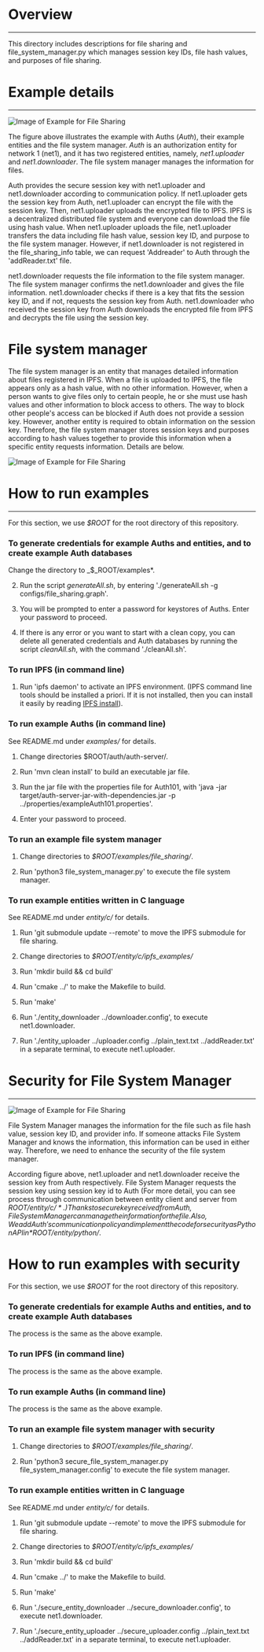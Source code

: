 # Overview
---
This directory includes descriptions for file sharing and file_system_manager.py which manages session key IDs, file hash values, and purposes of file sharing.


# Example details
---
![Image of Example for File Sharing](figures/example_description.png)

The figure above illustrates the example with Auths (*Auth*), their example entities and the file system manager. *Auth* is an authorization entity for network 1 (net1), and it has two registered entities, namely, *net1.uploader* and *net1.downloader*. The file system manager manages the information for files.

Auth provides the secure session key with net1.uploader and net1.downloader according to communication policy. If net1.uploader gets the session key from Auth, net1.uploader can encrypt the file with the session key. Then, net1.uploader uploads the encrypted file to IPFS. IPFS is a decentralized distributed file system and everyone can download the file using hash value. When net1.uploader uploads the file, net1.uploader transfers the data including file hash value, session key ID, and purpose to the file system manager. However, if net1.downloader is not registered in the file_sharing_info table, we can request 'Addreader' to Auth through the 'addReader.txt' file.

net1.downloader requests the file information to the file system manager. The file system manager confirms the net1.downloader and gives the file information. 
net1.downloader checks if there is a key that fits the session key ID, and if not, requests the session key from Auth. net1.downloader who received the session key from Auth downloads the encrypted file from IPFS and decrypts the file using the session key.

# File system manager
The file system manager is an entity that manages detailed information about files registered in IPFS. When a file is uploaded to IPFS, the file appears only as a hash value, with no other information. However, when a person wants to give files only to certain people, he or she must use hash values and other information to block access to others. The way to block other people's access can be blocked if Auth does not provide a session key. However, another entity is required to obtain information on the session key. Therefore, the file system manager stores session keys and purposes according to hash values together to provide this information when a specific entity requests information. Details are below.

![Image of Example for File Sharing](figures/file_system_manager.png)



# How to run examples
---
For this section, we use *$ROOT* for the root directory of this repository.

### To generate credentials for example Auths and entities, and to create example Auth databases
Change the directory to _$_ROOT/examples*.

2. Run the script *generateAll.sh*, by entering './generateAll.sh -g configs/file_sharing.graph'.

3. You will be prompted to enter a password for keystores of Auths. Enter your password to proceed.

4. If there is any error or you want to start with a clean copy, you can delete all generated credentials and Auth databases by running the script *cleanAll.sh*, with the command './cleanAll.sh'.

### To run IPFS (in command line)
1. Run 'ipfs daemon' to activate an IPFS environment. (IPFS command line tools should be installed a priori. If it is not installed, then you can install it easily by reading [IPFS install](https://docs.ipfs.tech/install/command-line/#install-official-binary-distributions)).

### To run example Auths (in command line)
See README.md under *examples/* for details.
1. Change directories $ROOT/auth/auth-server/.

2. Run 'mvn clean install' to build an executable jar file.

3. Run the jar file with the properties file for Auth101, with 'java -jar target/auth-server-jar-with-dependencies.jar -p ../properties/exampleAuth101.properties'.

4. Enter your password to proceed.

### To run an example file system manager

1. Change directories to *$ROOT/examples/file_sharing/*.

2. Run 'python3 file_system_manager.py' to execute the file system manager.

### To run example entities written in C language
See README.md under *entity/c/* for details.

1. Run 'git submodule update --remote' to move the IPFS submodule for file sharing.

2. Change directories to *$ROOT/entity/c/ipfs_examples/*

3. Run 'mkdir build && cd build'

4. Run 'cmake ../' to make the Makefile to build.

5. Run 'make' 

6. Run './entity_downloader ../downloader.config', to execute net1.downloader.

7. Run './entity_uploader ../uploader.config ../plain_text.txt ../addReader.txt' in a separate terminal, to execute net1.uploader.

# Security for File System Manager
---
![Image of Example for File Sharing](figures/secure_file_system_manager.png)

File System Manager manages the information for the file such as file hash value, session key ID, and provider info. If someone attacks File System Manager and knows the information, this information can be used in either way. Therefore, we need to enhance the security of the file system manager. 

According figure above, net1.uploader and net1.downloader receive the session key from Auth respectively. File System Manager requests the session key using session key id to Auth (For more detail, you can see process through communication between entity client and server from *$ROOT/entity/c/*.) Thanks to secure key received from Auth, File System Manager can manage the information for the file. Also, We add Auth's communication policy and implement the code for security as Python API in *$ROOT/entity/python/*.

# How to run examples with security

For this section, we use *$ROOT* for the root directory of this repository.

### To generate credentials for example Auths and entities, and to create example Auth databases

The process is the same as the above example.

### To run IPFS (in command line)

The process is the same as the above example.

### To run example Auths (in command line)

The process is the same as the above example.

### To run an example file system manager with security

1. Change directories to *$ROOT/examples/file_sharing/*.

2. Run 'python3 secure_file_system_manager.py file_system_manager.config' to execute the file system manager.

### To run example entities written in C language

See README.md under *entity/c/* for details.

1. Run 'git submodule update --remote' to move the IPFS submodule for file sharing.

2. Change directories to *$ROOT/entity/c/ipfs_examples/*

3. Run 'mkdir build && cd build'

4. Run 'cmake ../' to make the Makefile to build.

5. Run 'make' 

6. Run './secure_entity_downloader ../secure_downloader.config', to execute net1.downloader.

7. Run './secure_entity_uploader ../secure_uploader.config ../plain_text.txt ../addReader.txt' in a separate terminal, to execute net1.uploader.
